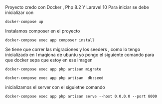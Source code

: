 Proyecto credo con Docker , Php 8.2 Y Laravel 10 
Para iniciar se debe inicializar con 
```
docker-compose up
```
Instalamos composer en el proyecto

```
docker-compose exec app composer install
```

Se tiene que correr las migraciones y los seeders , como lo tengo inicializado en l maqiona de ubuntu yo pongo el siguiente comando para que docker sepa que estoy en ese imagen

```
docker-compose exec app php artisan migrate
```
```
docker-compose exec app php artisan  db:seed
```

inicializamos el server con el siguietne comando


```
docker-compose exec app php artisan serve --host 0.0.0.0 --port 8000
```
